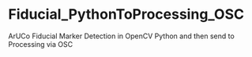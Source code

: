# Fiducial_PythonToProcessing_OSC
ArUCo Fiducial Marker Detection in OpenCV Python and then send to Processing via OSC
